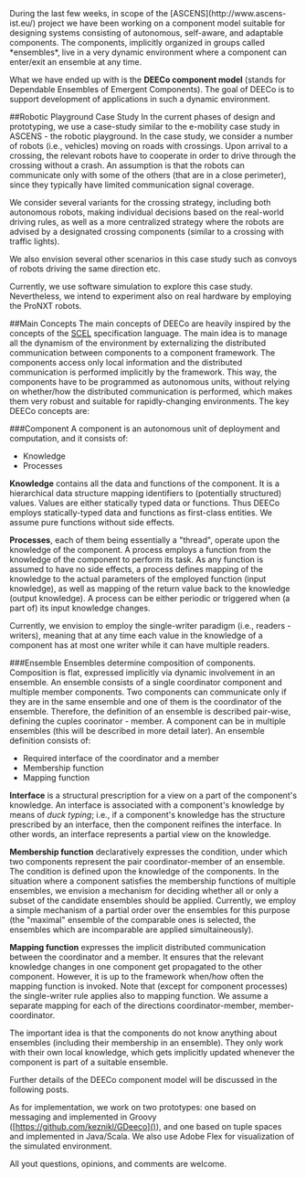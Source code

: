 <markdown>
During the last few weeks,  in scope of the [ASCENS](http://www.ascens-ist.eu/) project we have been working on a  component model suitable for designing systems consisting of autonomous, self-aware, and adaptable components. The components, implicitly organized in groups called *ensembles*, live in a very dynamic environment where a component can enter/exit an ensemble at any time. 

What we have ended up with is the **DEECo component model** (stands for Dependable Ensembles of Emergent Components). The goal of DEECo is to support development of applications in such a dynamic environment.

##Robotic Playground Case Study
In the current phases of design and prototyping, we use a case-study similar to the e-mobility case study in ASCENS - the robotic playground.
In the case study, we consider a number of robots (i.e., vehicles) moving on roads with crossings. Upon arrival to a crossing, the relevant robots have to cooperate in order to drive through the crossing without a crash. An assumption is that the robots can communicate only with some of the others (that are in a close perimeter), since they typically have limited communication signal coverage.

We consider several variants for the crossing strategy, including both autonomous robots, making individual decisions based on the real-world driving rules, as well as a more centralized strategy where the robots are advised by a designated crossing components (similar to a crossing with traffic lights).

We also envision several other scenarios in this case study such as convoys of robots driving the same direction etc.

Currently, we use software simulation to explore this case study. Nevertheless, we intend to experiment also on real hardware by employing the ProNXT robots. 

##Main Concepts
The main concepts of DEECo are heavily inspired by the concepts of the [SCEL](http://rap.dsi.unifi.it/scel/) specification language. The main idea is to manage all the dynamism of the environment by externalizing the distributed communication between components to a component framework. The components access only local information and the distributed communication is performed implicitly by the framework. This way, the components have to be programmed as autonomous units, without relying on whether/how the distributed communication is performed, which makes them very robust and suitable for rapidly-changing environments. The key DEECo concepts are:

###Component
A component is an autonomous unit of deployment and computation, and it consists of:

* Knowledge 
* Processes

**Knowledge** contains all the data and functions of the component. It is a hierarchical data structure mapping identifiers to (potentially structured) values. Values are either statically typed data or functions. Thus DEECo employs statically-typed data and functions as first-class entities. We assume pure functions without side effects.

**Processes**, each of them being essentially a "thread", operate upon the knowledge of the component. A process employs a function from the knowledge of the component to perform its task. As any function is assumed to have no side effects, a process defines mapping of the knowledge to the actual parameters of the employed function (input knowledge), as well as mapping of the return value back to the knowledge (output knowledge). A process can be either periodic or triggered when (a part of) its input knowledge changes.

Currently, we envision to employ the single-writer paradigm (i.e., readers - writers), meaning that at any time each value in the knowledge of a component has at most one writer while it can have multiple readers.

###Ensemble
Ensembles determine composition of components. Composition is flat, expressed implicitly via dynamic involvement in an ensemble. An ensemble consists of a single coordinator component and multiple member components. Two components can communicate only if they are in the same ensemble and one of them is the coordinator of the ensemble. Therefore, the definition of an ensemble is described pair-wise, defining the cuples coorinator - member. 
A component can be in multiple ensembles (this will be described in more detail later).
An ensemble definition consists of:

* Required interface of the coordinator and a member
* Membership function
* Mapping function

**Interface** is a structural prescription for a view on a part of the component's knowledge. An interface is associated with a component's knowledge by means of *duck typing*; i.e., if a component's knowledge has the structure prescribed by an interface, then the component reifines the interface. In other words, an interface represents a partial view on the knowledge.

**Membership function** declaratively expresses the condition, under which two components represent the pair coordinator-member of an ensemble. The condition is defined upon the knowledge of the components. In the situation where a component satisfies the membership functions of multiple ensembles, we envision a mechanism for deciding whether all or only a subset of the candidate ensembles should be applied. Currently, we employ a simple mechanism of a partial order over the ensembles for this purpose (the "maximal" ensemble of the comparable ones is selected, the ensembles which are incomparable are applied simultaineously). 

**Mapping function** expresses the implicit distributed communication between the coordinator and a member. It ensures that the relevant knowledge changes in one component get propagated to the other component. However, it is up to the framework when/how often the mapping function is invoked. Note that (except for component processes) the single-writer rule applies also to mapping function. We assume a separate mapping for each of the directions coordinator-member, member-coordinator. 

The important idea is that the components do not know anything about ensembles (including their membership in an ensemble). They only work with their own local knowledge, which gets implicitly updated whenever the component is part of a suitable ensemble.

Further details of the DEECo component model will be discussed in the following posts.

As for implementation, we work on two prototypes: one based on messaging and implemented in Groovy ([https://github.com/keznikl/GDeeco]()), and one based on tuple spaces and implemented in Java/Scala. We also use Adobe Flex for visualization of the simulated environment.

All yout questions, opinions, and comments are welcome.

</markdown>
